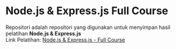 # Node.js & Express.js Full Course
Repositori adalah repositori yang digunakan untuk menyimpan hasil pelatihan **Node.js & Express.js**\
Link Pelatihan: [Node.js & Express.js - Full Course](https://www.youtube.com/watch?v=Oe421EPjeBE&t=350s)